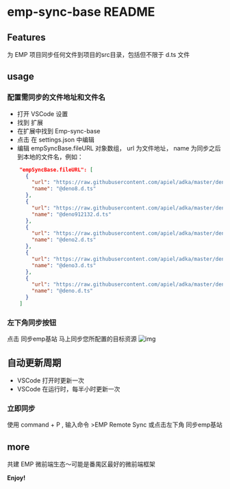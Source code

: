 # emp-sync-base README

## Features

为 EMP 项目同步任何文件到项目的src目录，包括但不限于 d.ts 文件

## usage

### 配置需同步的文件地址和文件名

+ 打开 VSCode 设置
+ 找到 扩展
+ 在扩展中找到 Emp-sync-base
+ 点击 在 settings.json 中编辑
+ 编辑 empSyncBase.fileURL 对象数组， url 为文件地址， name 为同步之后到本地的文件名，例如：

```json
    "empSyncBase.fileURL": [
      {
        "url": "https://raw.githubusercontent.com/apiel/adka/master/deno.d.ts",
        "name": "@deno8.d.ts"
      },
      {
        "url": "https://raw.githubusercontent.com/apiel/adka/master/deno.d.ts",
        "name": "@deno912132.d.ts"
      },
      {
        "url": "https://raw.githubusercontent.com/apiel/adka/master/deno.d.ts",
        "name": "@deno2.d.ts"
      },
      {
        "url": "https://raw.githubusercontent.com/apiel/adka/master/deno.d.ts",
        "name": "@deno3.d.ts"
      },
      {
        "url": "https://raw.githubusercontent.com/apiel/adka/master/deno.d.ts",
        "name": "@deno.d.ts"
      }
    ]
```

### 左下角同步按钮

点击 同步emp基站 马上同步您所配置的目标资源
![img](https://p1-juejin.byteimg.com/tos-cn-i-k3u1fbpfcp/0dfa369734af458fa64ec811e438ef1a~tplv-k3u1fbpfcp-zoom-1.image)

## 自动更新周期

+ VSCode 打开时更新一次
+ VSCode 在运行时，每半小时更新一次

### 立即同步

使用 command + P , 输入命令 >EMP Remote Sync
或点击左下角 同步emp基站

## more

共建 EMP 微前端生态～可能是番禺区最好的微前端框架

**Enjoy!**
